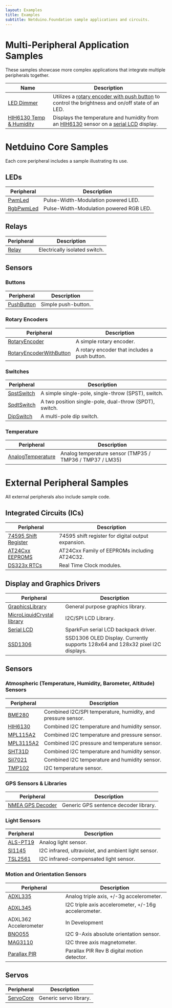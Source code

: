 ```yaml
---
layout: Examples
title: Examples
subtitle: Netduino.Foundation sample applications and circuits.
---
```



# Multi-Peripheral Application Samples

These samples showcase more complex applications that integrate multiple peripherals together.

| Name                   | Description                                           |
|------------------------|-------------------------------------------------------|
| [LED Dimmer](/Examples/LED_Dimmer) | Utilizes a [rotary encoder with push button](/API/Sensors/Rotary/RotaryEncoderWithButton) to control the brightness and on/off state of an LED. |
| [HIH6130 Temp & Humidity](/Examples/HIH6130_Temp_Humidity_Display) | Displays the temperature and humidity from an [HIH6130](/Library/Sensors/Atmospheric/HIH6130) sensor on a [serial LCD](/Library/Displays/SerialLCD) display. | 

# Netduino Core Samples

Each core peripheral includes a sample illustrating its use.

## LEDs

| Peripheral                | Description                         |
|---------------------------|-------------------------------------|
| [PwmLed](/API/LEDs/PwmLed)            | Pulse-Width-Modulation powered LED. |
| [RgbPwmLed](/API/LEDs/RgbPwmLed)      | Pulse-Width-Modulation powered RGB LED. |

## Relays

| Peripheral                | Description                         |
|---------------------------|-------------------------------------|
| [Relay](/API/Relays/Relay) | Electrically isolated switch. |

## Sensors


### Buttons

| Peripheral                | Description                         |
|---------------------------|-------------------------------------|
| [PushButton](/API/Sensors/Buttons/PushButton)       | Simple push-button. |

### Rotary Encoders

| Peripheral                | Description                         |
|---------------------------|-------------------------------------|
| [RotaryEncoder](/API/Sensors/Rotary/RotaryEncoder)  | A simple rotary encoder. |
| [RotaryEncoderWithButton](/API/Sensors/Rotary/RotaryEncoderWithButton)  | A rotary encoder that includes a push button. |

### Switches

| Peripheral                | Description                         |
|---------------------------|-------------------------------------|
| [SpstSwitch](/API/Sensors/Switches/SpstSwitch)      | A simple single-pole, single-throw (SPST), switch. |
| [SpdtSwitch](/API/Sensors/Switches/SpdtSwitch)        | A two position single-pole, dual-throw (SPDT), switch. |
| [DipSwitch](/API/Sensors/Switches/DipSwitch)        | A multi-pole dip switch. |

### Temperature

| Peripheral                | Description                         |
|---------------------------|-------------------------------------|
| [AnalogTemperature](/API/Sensors/Temperature/Analog)      | Analog temperature sensor (TMP35 / TMP36 / TMP37 / LM35) |

# External Peripheral Samples

All external peripherals also include sample code.

## Integrated Circuits (ICs)

| Peripheral                | Description                         |
|---------------------------|-------------------------------------|
| [74595 Shift Register](/Library/ICs/74595)          | 74595 shift register for digital output expansion. |
| [AT24Cxx EEPROMS](/Library/ICs/EEPROM/AT24Cxx)      | AT24Cxx Family of EEPROMs including AT24C32. |
| [DS323x RTCs](/Library/RTCs/DS323x)                 | Real Time Clock modules. |

## Display and Graphics Drivers

| Peripheral                | Description                         |
|---------------------------|-------------------------------------|
| [GraphicsLibrary](/Library/Displays/GraphicsLibrary) | General purpose graphics library. |
| [MicroLiquidCrystal library](/Library/Displays/MicroLiquidCrystal) | I2C/SPI LCD Library. |
| [Serial LCD](/Library/Displays/SerialLCD)            | SparkFun serial LCD backpack driver.|
| [SSD1306](/Library/Displays/SSD1306)                 | SSD1306 OLED Display.  Currently supports 128x64 and 128x32 pixel I2C displays. |

## Sensors

### Atmospheric (Temperature, Humidity, Barometer, Altitude) Sensors

| Peripheral                | Description                         |
|---------------------------|-------------------------------------|
| [BME280](/Library/Sensors/Atmospheric/BME280)      | Combined I2C/SPI temperature, humidity, and pressure sensor. |
| [HIH6130](/Library/Sensors/Atmospheric/HIH6130)    | Combined I2C temperature and humidity sensor. |
| [MPL115A2](/Library/Sensors/Barometric/MPL115A2)   | Combined I2C temperature and pressure sensor. |
| [MPL3115A2](/Library/Sensors/Barometric/MPL3115A2) | Combined I2C pressure and temperature sensor. |
| [SHT31D](/Library/Sensors/Atmospheric/SHT31D)      | Combined I2C temperature and humidity sensor. |
| [SiI7021](/Library/Sensors/Atmospheric/SI7021)     | Combined I2C temperature and humidity sensor. |
| [TMP102](/Library/Sensors/Temperature/TMP102)      | I2C temperature sensor. |

### GPS Sensors & Libraries

| Peripheral                | Description                         |
|---------------------------|-------------------------------------|
| [NMEA GPS Decoder](/Library/Sensors/GPS/NMEA)      | Generic GPS sentence decoder library. |

### Light Sensors

| Peripheral                | Description                         |
|---------------------------|-------------------------------------|
| [ALS-PT19](/Library/Sensors/Light/ALSPT19315C)     | Analog light sensor. |
| [SI1145](/Library/Sensors/Light/SI1145)            | I2C infrared, ultraviolet, and ambient light sensor. |
| [TSL2561](/Library/Sensors/Light/TSL2561)          | I2C infrared-compensated light sensor. |

### Motion and Orientation Sensors

| Peripheral                | Description                         |
|---------------------------|-------------------------------------|
| [ADXL335](/Library/Sensors/Motion/ADXL335)         | Analog triple axis, +/-3g accelerometer. |
| [ADXL345](/Library/Sensors/Motion/ADXL345)         | I2C triple axis accelerometer, +/-16g accelerometer. |
| ADXL362 Accelerometer     | In Development |
| [BNO055](/Library/Sensors/Motion/BNO055)           | I2C 9-Axis absolute orientation sensor. |
| [MAG3110](/Library/Sensors/Motion/MAG3110)         | I2C three axis magnetometer. |
| [Parallax PIR](/Library/Sensors/Motion/ParallaxPIR)| Parallax PIR Rev B digital motion detector. |

## Servos

| Peripheral                | Description                         |
|---------------------------|-------------------------------------|
| [ServoCore](/Library/ServoCore)                | Generic servo library. |
